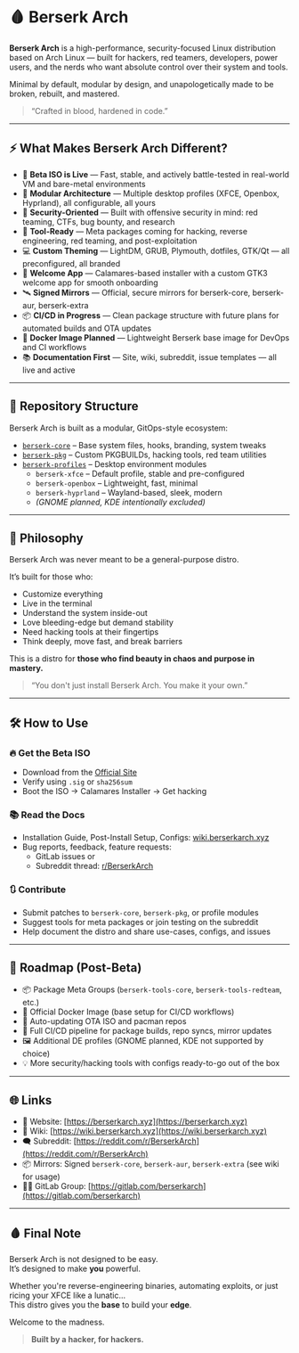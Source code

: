 # 🩸 Berserk Arch

**Berserk Arch** is a high-performance, security-focused Linux distribution based on Arch Linux — built for hackers, red teamers, developers, power users, and the nerds who want absolute control over their system and tools.

Minimal by default, modular by design, and unapologetically made to be broken, rebuilt, and mastered.

> “Crafted in blood, hardened in code.”

---

## ⚡ What Makes Berserk Arch Different?

- 🧪 **Beta ISO is Live** — Fast, stable, and actively battle-tested in real-world VM and bare-metal environments
- 🎯 **Modular Architecture** — Multiple desktop profiles (XFCE, Openbox, Hyprland), all configurable, all yours
- 🔐 **Security-Oriented** — Built with offensive security in mind: red teaming, CTFs, bug bounty, and research
- 🧰 **Tool-Ready** — Meta packages coming for hacking, reverse engineering, red teaming, and post-exploitation
- 💻 **Custom Theming** — LightDM, GRUB, Plymouth, dotfiles, GTK/Qt — all preconfigured, all branded
- 🧠 **Welcome App** — Calamares-based installer with a custom GTK3 welcome app for smooth onboarding
- 🛰️ **Signed Mirrors** — Official, secure mirrors for berserk-core, berserk-aur, berserk-extra
- 📦 **CI/CD in Progress** — Clean package structure with future plans for automated builds and OTA updates
- 🐳 **Docker Image Planned** — Lightweight Berserk base image for DevOps and CI workflows
- 📚 **Documentation First** — Site, wiki, subreddit, issue templates — all live and active

---

## 🧩 Repository Structure

Berserk Arch is built as a modular, GitOps-style ecosystem:

- [`berserk-core`](https://gitlab.com/berserkarch/berserk-core) – Base system files, hooks, branding, system tweaks
- [`berserk-pkg`](https://gitlab.com/berserkarch/berserk-pkg) – Custom PKGBUILDs, hacking tools, red team utilities
- [`berserk-profiles`](https://gitlab.com/berserkarch/berserk-profiles) – Desktop environment modules
  - `berserk-xfce` – Default profile, stable and pre-configured
  - `berserk-openbox` – Lightweight, fast, minimal
  - `berserk-hyprland` – Wayland-based, sleek, modern
  - _(GNOME planned, KDE intentionally excluded)_

---

## 🧠 Philosophy

Berserk Arch was never meant to be a general-purpose distro.

It’s built for those who:

- Customize everything
- Live in the terminal
- Understand the system inside-out
- Love bleeding-edge but demand stability
- Need hacking tools at their fingertips
- Think deeply, move fast, and break barriers

This is a distro for **those who find beauty in chaos and purpose in mastery.**

> “You don't just install Berserk Arch. You make it your own.”

---

## 🛠️ How to Use

### 🔥 Get the Beta ISO

- Download from the [Official Site](https://berserkarch.xyz)
- Verify using `.sig` or `sha256sum`
- Boot the ISO → Calamares Installer → Get hacking

### 📚 Read the Docs

- Installation Guide, Post-Install Setup, Configs: [wiki.berserkarch.xyz](https://wiki.berserkarch.xyz)
- Bug reports, feedback, feature requests:
  - GitLab issues or
  - Subreddit thread: [r/BerserkArch](https://reddit.com/r/BerserkArch)

### 🔃 Contribute

- Submit patches to `berserk-core`, `berserk-pkg`, or profile modules
- Suggest tools for meta packages or join testing on the subreddit
- Help document the distro and share use-cases, configs, and issues

---

## 🚀 Roadmap (Post-Beta)

- 📦 Package Meta Groups (`berserk-tools-core`, `berserk-tools-redteam`, etc.)
- 🐳 Official Docker Image (base setup for CI/CD workflows)
- 🧬 Auto-updating OTA ISO and pacman repos
- 🤖 Full CI/CD pipeline for package builds, repo syncs, mirror updates
- 🖼 Additional DE profiles (GNOME planned, KDE not supported by choice)
- 💡 More security/hacking tools with configs ready-to-go out of the box

---

## 🌐 Links

- 🔗 Website: [https://berserkarch.xyz](https://berserkarch.xyz)
- 📖 Wiki: [https://wiki.berserkarch.xyz](https://wiki.berserkarch.xyz)
- 🗨️ Subreddit: [https://reddit.com/r/BerserkArch](https://reddit.com/r/BerserkArch)
- 📦 Mirrors: Signed `berserk-core`, `berserk-aur`, `berserk-extra` (see wiki for usage)
- 🧑‍💻 GitLab Group: [https://gitlab.com/berserkarch](https://gitlab.com/berserkarch)

---

## 🩸 Final Note

Berserk Arch is not designed to be easy.  
It’s designed to make **you** powerful.

Whether you're reverse-engineering binaries, automating exploits, or just ricing your XFCE like a lunatic...  
This distro gives you the **base** to build your **edge**.

Welcome to the madness.

> **Built by a hacker, for hackers.**
